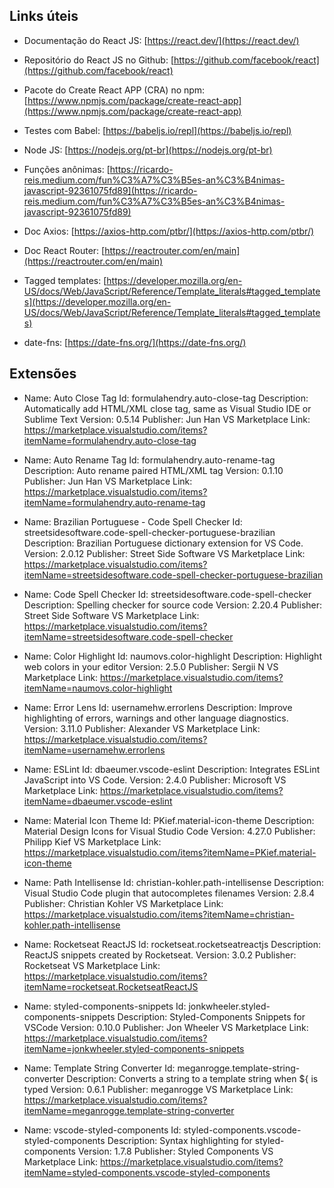 ## Links úteis

- Documentação do React JS: [https://react.dev/](https://react.dev/)

- Repositório do React JS no Github: [https://github.com/facebook/react](https://github.com/facebook/react)

- Pacote do Create React APP (CRA) no npm: [https://www.npmjs.com/package/create-react-app](https://www.npmjs.com/package/create-react-app)

- Testes com Babel: [https://babeljs.io/repl](https://babeljs.io/repl)

- Node JS: [https://nodejs.org/pt-br](https://nodejs.org/pt-br)

- Funções anônimas: [https://ricardo-reis.medium.com/fun%C3%A7%C3%B5es-an%C3%B4nimas-javascript-92361075fd89](https://ricardo-reis.medium.com/fun%C3%A7%C3%B5es-an%C3%B4nimas-javascript-92361075fd89)

- Doc Axios: [https://axios-http.com/ptbr/](https://axios-http.com/ptbr/)

- Doc React Router: [https://reactrouter.com/en/main](https://reactrouter.com/en/main)

- Tagged templates: [https://developer.mozilla.org/en-US/docs/Web/JavaScript/Reference/Template_literals#tagged_templates](https://developer.mozilla.org/en-US/docs/Web/JavaScript/Reference/Template_literals#tagged_templates)

- date-fns: [https://date-fns.org/](https://date-fns.org/)

## Extensões

- Name: Auto Close Tag
  Id: formulahendry.auto-close-tag
  Description: Automatically add HTML/XML close tag, same as Visual Studio IDE or Sublime Text
  Version: 0.5.14
  Publisher: Jun Han
  VS Marketplace Link: https://marketplace.visualstudio.com/items?itemName=formulahendry.auto-close-tag

- Name: Auto Rename Tag
  Id: formulahendry.auto-rename-tag
  Description: Auto rename paired HTML/XML tag
  Version: 0.1.10
  Publisher: Jun Han
  VS Marketplace Link: https://marketplace.visualstudio.com/items?itemName=formulahendry.auto-rename-tag

- Name: Brazilian Portuguese - Code Spell Checker
  Id: streetsidesoftware.code-spell-checker-portuguese-brazilian
  Description: Brazilian Portuguese dictionary extension for VS Code.
  Version: 2.0.12
  Publisher: Street Side Software
  VS Marketplace Link: https://marketplace.visualstudio.com/items?itemName=streetsidesoftware.code-spell-checker-portuguese-brazilian

- Name: Code Spell Checker
  Id: streetsidesoftware.code-spell-checker
  Description: Spelling checker for source code
  Version: 2.20.4
  Publisher: Street Side Software
  VS Marketplace Link: https://marketplace.visualstudio.com/items?itemName=streetsidesoftware.code-spell-checker

- Name: Color Highlight
  Id: naumovs.color-highlight
  Description: Highlight web colors in your editor
  Version: 2.5.0
  Publisher: Sergii N
  VS Marketplace Link: https://marketplace.visualstudio.com/items?itemName=naumovs.color-highlight

- Name: Error Lens
  Id: usernamehw.errorlens
  Description: Improve highlighting of errors, warnings and other language diagnostics.
  Version: 3.11.0
  Publisher: Alexander
  VS Marketplace Link: https://marketplace.visualstudio.com/items?itemName=usernamehw.errorlens

- Name: ESLint
  Id: dbaeumer.vscode-eslint
  Description: Integrates ESLint JavaScript into VS Code.
  Version: 2.4.0
  Publisher: Microsoft
  VS Marketplace Link: https://marketplace.visualstudio.com/items?itemName=dbaeumer.vscode-eslint

- Name: Material Icon Theme
  Id: PKief.material-icon-theme
  Description: Material Design Icons for Visual Studio Code
  Version: 4.27.0
  Publisher: Philipp Kief
  VS Marketplace Link: https://marketplace.visualstudio.com/items?itemName=PKief.material-icon-theme

- Name: Path Intellisense
  Id: christian-kohler.path-intellisense
  Description: Visual Studio Code plugin that autocompletes filenames
  Version: 2.8.4
  Publisher: Christian Kohler
  VS Marketplace Link: https://marketplace.visualstudio.com/items?itemName=christian-kohler.path-intellisense

- Name: Rocketseat ReactJS
  Id: rocketseat.rocketseatreactjs
  Description: ReactJS snippets created by Rocketseat.
  Version: 3.0.2
  Publisher: Rocketseat
  VS Marketplace Link: https://marketplace.visualstudio.com/items?itemName=rocketseat.RocketseatReactJS

- Name: styled-components-snippets
  Id: jonkwheeler.styled-components-snippets
  Description: Styled-Components Snippets for VSCode
  Version: 0.10.0
  Publisher: Jon Wheeler
  VS Marketplace Link: https://marketplace.visualstudio.com/items?itemName=jonkwheeler.styled-components-snippets

- Name: Template String Converter
  Id: meganrogge.template-string-converter
  Description: Converts a string to a template string when ${ is typed
  Version: 0.6.1
  Publisher: meganrogge
  VS Marketplace Link: https://marketplace.visualstudio.com/items?itemName=meganrogge.template-string-converter

- Name: vscode-styled-components
  Id: styled-components.vscode-styled-components
  Description: Syntax highlighting for styled-components
  Version: 1.7.8
  Publisher: Styled Components
  VS Marketplace Link: https://marketplace.visualstudio.com/items?itemName=styled-components.vscode-styled-components
